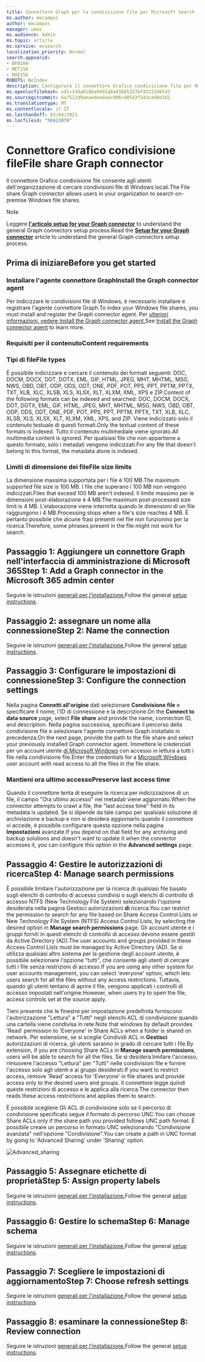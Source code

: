 ```yaml
---
title: Connettore Graph per la condivisione file per Microsoft Search
ms.author: mecampos
author: mecampos
manager: umas
ms.audience: Admin
ms.topic: article
ms.service: mssearch
localization_priority: Normal
search.appverid:
- BFB160
- MET150
- MOE150
ROBOTS: NoIndex
description: Configurare il connettore Grafico condivisione file per Microsoft Search
ms.openlocfilehash: ed1c148a018ba9492a8a93685327bf43153d65d3
ms.sourcegitcommit: 6a7522d9aeaedeedaac096c485d3f343ce98d3d2
ms.translationtype: MT
ms.contentlocale: it-IT
ms.lasthandoff: 03/04/2021
ms.locfileid: "50421078"
---
```

<!---Previous ms.author: rusamai --->

# <a name="file-share-graph-connector"></a><span data-ttu-id="82d8b-103">Connettore Grafico condivisione file</span><span class="sxs-lookup"><span data-stu-id="82d8b-103">File share Graph connector</span></span>

<span data-ttu-id="82d8b-104">Il connettore Grafico condivisione file consente agli utenti dell'organizzazione di cercare condivisioni file di Windows locali.</span><span class="sxs-lookup"><span data-stu-id="82d8b-104">The File share Graph connector allows users in your organization to search on-premise Windows file shares.</span></span>

> [!NOTE]
> <span data-ttu-id="82d8b-105">Leggere [**l'articolo setup for your Graph connector**](configure-connector.md) to understand the general Graph connectors setup process.</span><span class="sxs-lookup"><span data-stu-id="82d8b-105">Read the [**Setup for your Graph connector**](configure-connector.md) article to understand the general Graph connectors setup process.</span></span>

## <a name="before-you-get-started"></a><span data-ttu-id="82d8b-106">Prima di iniziare</span><span class="sxs-lookup"><span data-stu-id="82d8b-106">Before you get started</span></span>

### <a name="install-the-graph-connector-agent"></a><span data-ttu-id="82d8b-107">Installare l'agente connettore Graph</span><span class="sxs-lookup"><span data-stu-id="82d8b-107">Install the Graph connector agent</span></span>

<span data-ttu-id="82d8b-108">Per indicizzare le condivisioni file di Windows, è necessario installare e registrare l'agente connettore Graph.</span><span class="sxs-lookup"><span data-stu-id="82d8b-108">To index your Windows file shares, you must install and register the Graph connector agent.</span></span> <span data-ttu-id="82d8b-109">Per [ulteriori informazioni, vedere Install the Graph connector agent.](on-prem-agent.md)</span><span class="sxs-lookup"><span data-stu-id="82d8b-109">See [Install the Graph connector agent](on-prem-agent.md) to learn more.</span></span>  

### <a name="content-requirements"></a><span data-ttu-id="82d8b-110">Requisiti per il contenuto</span><span class="sxs-lookup"><span data-stu-id="82d8b-110">Content requirements</span></span>

### <a name="file-types"></a><span data-ttu-id="82d8b-111">Tipi di file</span><span class="sxs-lookup"><span data-stu-id="82d8b-111">File types</span></span>

<span data-ttu-id="82d8b-112">È possibile indicizzare e cercare il contenuto dei formati seguenti: DOC, DOCM, DOCX, DOT, DOTX, EML, GIF, HTML, JPEG, MHT, MHTML, MSG, NWS, OBD, OBT, ODP, ODS, ODT, ONE, PDF, POT, PPS, PPT, PPTM, PPTX, TXT, XLB, XLC, XLSB, XLS, XLSX, XLT, XLXM, XML, XPS e ZIP.</span><span class="sxs-lookup"><span data-stu-id="82d8b-112">Content of the following formats can be indexed and searched: DOC, DOCM, DOCX, DOT, DOTX, EML, GIF, HTML, JPEG, MHT, MHTML, MSG, NWS, OBD, OBT, ODP, ODS, ODT, ONE, PDF, POT, PPS, PPT, PPTM, PPTX, TXT, XLB, XLC, XLSB, XLS, XLSX, XLT, XLXM, XML, XPS, and ZIP.</span></span> <span data-ttu-id="82d8b-113">Viene indicizzato solo il contenuto testuale di questi formati.</span><span class="sxs-lookup"><span data-stu-id="82d8b-113">Only the textual content of these formats is indexed.</span></span> <span data-ttu-id="82d8b-114">Tutto il contenuto multimediale viene ignorato.</span><span class="sxs-lookup"><span data-stu-id="82d8b-114">All multimedia content is ignored.</span></span> <span data-ttu-id="82d8b-115">Per qualsiasi file che non appartiene a questo formato, solo i metadati vengono indicizzati.</span><span class="sxs-lookup"><span data-stu-id="82d8b-115">For any file that doesn't belong to this format, the metadata alone is indexed.</span></span>

### <a name="file-size-limits"></a><span data-ttu-id="82d8b-116">Limiti di dimensione dei file</span><span class="sxs-lookup"><span data-stu-id="82d8b-116">File size limits</span></span>

<span data-ttu-id="82d8b-117">La dimensione massima supportata per i file è 100 MB.</span><span class="sxs-lookup"><span data-stu-id="82d8b-117">The maximum supported file size is 100 MB.</span></span> <span data-ttu-id="82d8b-118">I file che superano i 100 MB non vengono indicizzati.</span><span class="sxs-lookup"><span data-stu-id="82d8b-118">Files that exceed 100 MB aren't indexed.</span></span> <span data-ttu-id="82d8b-119">Il limite massimo per le dimensioni post-elaborazione è 4 MB.</span><span class="sxs-lookup"><span data-stu-id="82d8b-119">The maximum post-processed size limit is 4 MB.</span></span> <span data-ttu-id="82d8b-120">L'elaborazione viene interrotta quando le dimensioni di un file raggiungono i 4 MB.</span><span class="sxs-lookup"><span data-stu-id="82d8b-120">Processing stops when a file's size reaches 4 MB.</span></span> <span data-ttu-id="82d8b-121">È pertanto possibile che alcune frasi presenti nel file non funzionino per la ricerca.</span><span class="sxs-lookup"><span data-stu-id="82d8b-121">Therefore, some phrases present in the file might not work for search.</span></span>

## <a name="step-1-add-a-graph-connector-in-the-microsoft-365-admin-center"></a><span data-ttu-id="82d8b-122">Passaggio 1: Aggiungere un connettore Graph nell'interfaccia di amministrazione di Microsoft 365</span><span class="sxs-lookup"><span data-stu-id="82d8b-122">Step 1: Add a Graph connector in the Microsoft 365 admin center</span></span>

<span data-ttu-id="82d8b-123">Seguire le istruzioni [generali per l'installazione.](https://docs.microsoft.com/microsoftsearch/configure-connector)</span><span class="sxs-lookup"><span data-stu-id="82d8b-123">Follow the general [setup instructions](https://docs.microsoft.com/microsoftsearch/configure-connector).</span></span>
<!---If the above phrase does not apply, delete it and insert specific details for your data source that are different from general setup instructions.-->

## <a name="step-2-name-the-connection"></a><span data-ttu-id="82d8b-124">Passaggio 2: assegnare un nome alla connessione</span><span class="sxs-lookup"><span data-stu-id="82d8b-124">Step 2: Name the connection</span></span>

<span data-ttu-id="82d8b-125">Seguire le istruzioni [generali per l'installazione.](https://docs.microsoft.com/microsoftsearch/configure-connector)</span><span class="sxs-lookup"><span data-stu-id="82d8b-125">Follow the general [setup instructions](https://docs.microsoft.com/microsoftsearch/configure-connector).</span></span>
<!---If the above phrase does not apply, delete it and insert specific details for your data source that are different from general setup instructions.-->

## <a name="step-3-configure-the-connection-settings"></a><span data-ttu-id="82d8b-126">Passaggio 3: Configurare le impostazioni di connessione</span><span class="sxs-lookup"><span data-stu-id="82d8b-126">Step 3: Configure the connection settings</span></span>

<span data-ttu-id="82d8b-127">Nella pagina **Connetti all'origine** dati selezionare **Condivisione file** e specificare il nome, l'ID di connessione e la descrizione.</span><span class="sxs-lookup"><span data-stu-id="82d8b-127">On the **Connect to data source** page, select **File share** and provide the name, connection ID, and description.</span></span> <span data-ttu-id="82d8b-128">Nella pagina successiva, specificare il percorso della condivisione file e selezionare l'agente connettore Graph installato in precedenza.</span><span class="sxs-lookup"><span data-stu-id="82d8b-128">On the next page, provide the path to the file share and select your previously installed Graph connector agent.</span></span> <span data-ttu-id="82d8b-129">Immettere le credenziali per un account utente [di Microsoft Windows](https://microsoft.com/windows) con accesso in lettura a tutti i file nella condivisione file.</span><span class="sxs-lookup"><span data-stu-id="82d8b-129">Enter the credentials for a [Microsoft Windows](https://microsoft.com/windows) user account with read access to all the files in the file share.</span></span>

### <a name="preserve-last-access-time"></a><span data-ttu-id="82d8b-130">Mantieni ora ultimo accesso</span><span class="sxs-lookup"><span data-stu-id="82d8b-130">Preserve last access time</span></span>

<span data-ttu-id="82d8b-131">Quando il connettore tenta di eseguire la ricerca per indicizzazione di un file, il campo "Ora ultimo accesso" nei metadati viene aggiornato.</span><span class="sxs-lookup"><span data-stu-id="82d8b-131">When the connector attempts to crawl a file, the "last access time" field in its metadata is updated.</span></span> <span data-ttu-id="82d8b-132">Se si dipende da tale campo per qualsiasi soluzione di archiviazione e backup e non si desidera aggiornarlo quando il connettore vi accede, è possibile configurare questa opzione nella pagina **Impostazioni** avanzate.</span><span class="sxs-lookup"><span data-stu-id="82d8b-132">If you depend on that field for any archiving and backup solutions and doesn't want to update it when the connector accesses it, you can configure this option in the **Advanced settings** page.</span></span>

## <a name="step-4-manage-search-permissions"></a><span data-ttu-id="82d8b-133">Passaggio 4: Gestire le autorizzazioni di ricerca</span><span class="sxs-lookup"><span data-stu-id="82d8b-133">Step 4: Manage search permissions</span></span>

<span data-ttu-id="82d8b-134">È possibile limitare l'autorizzazione per la ricerca di qualsiasi file basato sugli elenchi di controllo di accesso condivisi o sugli elenchi di controllo di accesso NTFS (New Technology File System) selezionando l'opzione desiderata nella pagina Gestisci autorizzazioni **di** ricerca.</span><span class="sxs-lookup"><span data-stu-id="82d8b-134">You can restrict the permission to search for any file based on Share Access Control Lists or New Technology File System (NTFS) Access Control Lists, by selecting the desired option in **Manage search permissions** page.</span></span> <span data-ttu-id="82d8b-135">Gli account utente e i gruppi forniti in questi elenchi di controllo di accesso devono essere gestiti da Active Directory (AD).</span><span class="sxs-lookup"><span data-stu-id="82d8b-135">The user accounts and groups provided in these Access Control Lists must be managed by Active Directory (AD).</span></span> <span data-ttu-id="82d8b-136">Se si utilizza qualsiasi altro sistema per la gestione degli account utente, è possibile selezionare l'opzione "tutti", che consente agli utenti di cercare tutti i file senza restrizioni di accesso.</span><span class="sxs-lookup"><span data-stu-id="82d8b-136">If you are using any other system for user accounts management, you can select 'everyone' option, which lets users search for all the files without any access restrictions.</span></span> <span data-ttu-id="82d8b-137">Tuttavia, quando gli utenti tentano di aprire il file, vengono applicati i controlli di accesso impostati nell'origine.</span><span class="sxs-lookup"><span data-stu-id="82d8b-137">However, when users try to open the file, access controls set at the source apply.</span></span>

<span data-ttu-id="82d8b-138">Tieni presente che le finestre per impostazione predefinita forniscono l'autorizzazione "Lettura" a "Tutti" negli elenchi ACL di condivisione quando una cartella viene condivisa in rete.</span><span class="sxs-lookup"><span data-stu-id="82d8b-138">Note that windows by default provides 'Read' permission to 'Everyone' in Share ACLs when a folder is shared on network.</span></span> <span data-ttu-id="82d8b-139">Per estensione, se si sceglie Condividi ACL in **Gestisci** autorizzazioni di ricerca, gli utenti saranno in grado di cercare tutti i file.</span><span class="sxs-lookup"><span data-stu-id="82d8b-139">By extension, if you are choosing Share ACLs in **Manage search permissions**, users will be able to search for all the files.</span></span> <span data-ttu-id="82d8b-140">Se si desidera limitare l'accesso, rimuovere l'accesso "Lettura" per "Tutti" nelle condivisioni file e fornire l'accesso solo agli utenti e ai gruppi desiderati.</span><span class="sxs-lookup"><span data-stu-id="82d8b-140">If you want to restrict access, remove 'Read' access for 'Everyone' in file shares and provide access only to the desired users and groups.</span></span> <span data-ttu-id="82d8b-141">Il connettore legge quindi queste restrizioni di accesso e le applica alla ricerca.</span><span class="sxs-lookup"><span data-stu-id="82d8b-141">The connector then reads these access restrictions and applies them to search.</span></span>

<span data-ttu-id="82d8b-142">È possibile scegliere Gli ACL di condivisione solo se il percorso di condivisione specificato segue il formato di percorso UNC.</span><span class="sxs-lookup"><span data-stu-id="82d8b-142">You can choose Share ACLs only if the share path you provided follows UNC path format.</span></span> <span data-ttu-id="82d8b-143">È possibile creare un percorso in formato UNC selezionando "Condivisione avanzata" nell'opzione "Condivisione".</span><span class="sxs-lookup"><span data-stu-id="82d8b-143">You can create a path in UNC format by going to 'Advanced Sharing' under 'Sharing' option.</span></span>

![Advanced_sharing](media/file-connector/file-advanced-sharing.png)

## <a name="step-5-assign-property-labels"></a><span data-ttu-id="82d8b-145">Passaggio 5: Assegnare etichette di proprietà</span><span class="sxs-lookup"><span data-stu-id="82d8b-145">Step 5: Assign property labels</span></span>

<span data-ttu-id="82d8b-146">Seguire le istruzioni [generali per l'installazione.](https://docs.microsoft.com/microsoftsearch/configure-connector)</span><span class="sxs-lookup"><span data-stu-id="82d8b-146">Follow the general [setup instructions](https://docs.microsoft.com/microsoftsearch/configure-connector).</span></span>
<!---If the above phrase does not apply, delete it and insert specific details for your data source that are different from general setup instructions.-->

## <a name="step-6-manage-schema"></a><span data-ttu-id="82d8b-147">Passaggio 6: Gestire lo schema</span><span class="sxs-lookup"><span data-stu-id="82d8b-147">Step 6: Manage schema</span></span>

<span data-ttu-id="82d8b-148">Seguire le istruzioni [generali per l'installazione.](https://docs.microsoft.com/microsoftsearch/configure-connector)</span><span class="sxs-lookup"><span data-stu-id="82d8b-148">Follow the general [setup instructions](https://docs.microsoft.com/microsoftsearch/configure-connector).</span></span>
<!---If the above phrase does not apply, delete it and insert specific details for your data source that are different from general setup instructions.-->

## <a name="step-7-choose-refresh-settings"></a><span data-ttu-id="82d8b-149">Passaggio 7: Scegliere le impostazioni di aggiornamento</span><span class="sxs-lookup"><span data-stu-id="82d8b-149">Step 7: Choose refresh settings</span></span>

<span data-ttu-id="82d8b-150">Seguire le istruzioni [generali per l'installazione.](https://docs.microsoft.com/microsoftsearch/configure-connector)</span><span class="sxs-lookup"><span data-stu-id="82d8b-150">Follow the general [setup instructions](https://docs.microsoft.com/microsoftsearch/configure-connector).</span></span>
<!---If the above phrase does not apply, delete it and insert specific details for your data source that are different from general setup instructions.-->

## <a name="step-8-review-connection"></a><span data-ttu-id="82d8b-151">Passaggio 8: esaminare la connessione</span><span class="sxs-lookup"><span data-stu-id="82d8b-151">Step 8: Review connection</span></span>

<span data-ttu-id="82d8b-152">Seguire le istruzioni [generali per l'installazione.](https://docs.microsoft.com/microsoftsearch/configure-connector)</span><span class="sxs-lookup"><span data-stu-id="82d8b-152">Follow the general [setup instructions](https://docs.microsoft.com/microsoftsearch/configure-connector).</span></span>
<!---If the above phrase does not apply, delete it and insert specific details for your data source that are different from general setup 
instructions.-->

<!---## Troubleshooting-->
<!---Insert troubleshooting recommendations for this data source-->

<!---## Limitations-->
<!---Insert limitations for this data source-->
